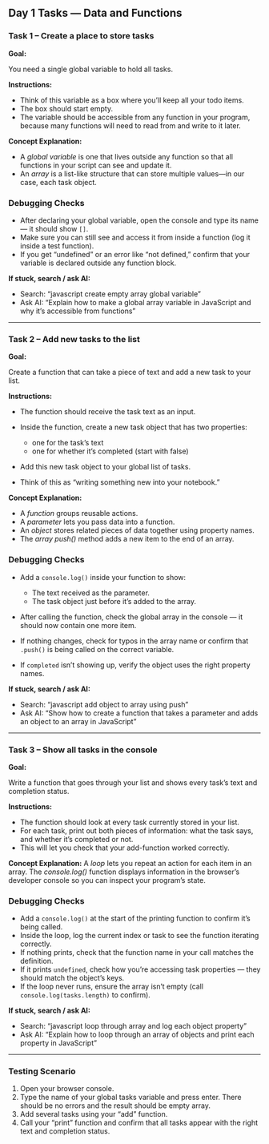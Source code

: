 ## **Day 1 Tasks — Data and Functions**

### **Task 1 – Create a place to store tasks**

**Goal:**

You need a single global variable to hold all tasks.

**Instructions:**

* Think of this variable as a box where you’ll keep all your todo items.
* The box should start empty.
* The variable should be accessible from any function in your program, because many functions will need to read from and write to it later.

**Concept Explanation:**

- A *global variable* is one that lives outside any function so that all functions in your script can see and update it.
- An *array* is a list-like structure that can store multiple values—in our case, each task object.

### Debugging Checks

* After declaring your global variable, open the console and type its name — it should show `[]`.
* Make sure you can still see and access it from inside a function (log it inside a test function).
* If you get “undefined” or an error like “not defined,” confirm that your variable is declared outside any function block.

**If stuck, search / ask AI:**

* Search: “javascript create empty array global variable”
* Ask AI: “Explain how to make a global array variable in JavaScript and why it’s accessible from functions”

---

### **Task 2 – Add new tasks to the list**

**Goal:**

Create a function that can take a piece of text and add a new task to your list.

**Instructions:**

* The function should receive the task text as an input.
* Inside the function, create a new task object that has two properties:

  * one for the task’s text
  * one for whether it’s completed (start with false)
* Add this new task object to your global list of tasks.
* Think of this as “writing something new into your notebook.”

**Concept Explanation:**

- A *function* groups reusable actions.
- A *parameter* lets you pass data into a function.
- An *object* stores related pieces of data together using property names.
- The *array push()* method adds a new item to the end of an array.

### Debugging Checks

* Add a `console.log()` inside your function to show:

  * The text received as the parameter.
  * The task object just before it’s added to the array.
* After calling the function, check the global array in the console — it should now contain one more item.
* If nothing changes, check for typos in the array name or confirm that `.push()` is being called on the correct variable.
* If `completed` isn’t showing up, verify the object uses the right property names.


**If stuck, search / ask AI:**

* Search: “javascript add object to array using push”
* Ask AI: “Show how to create a function that takes a parameter and adds an object to an array in JavaScript”

---

### **Task 3 – Show all tasks in the console**

**Goal:**

Write a function that goes through your list and shows every task’s text and completion status.

**Instructions:**

* The function should look at every task currently stored in your list.
* For each task, print out both pieces of information: what the task says, and whether it’s completed or not.
* This will let you check that your add-function worked correctly.

**Concept Explanation:**
A *loop* lets you repeat an action for each item in an array.
The *console.log()* function displays information in the browser’s developer console so you can inspect your program’s state.

### Debugging Checks

* Add a `console.log()` at the start of the printing function to confirm it’s being called.
* Inside the loop, log the current index or task to see the function iterating correctly.
* If nothing prints, check that the function name in your call matches the definition.
* If it prints `undefined`, check how you’re accessing task properties — they should match the object’s keys.
* If the loop never runs, ensure the array isn’t empty (call `console.log(tasks.length)` to confirm).


**If stuck, search / ask AI:**

* Search: “javascript loop through array and log each object property”
* Ask AI: “Explain how to loop through an array of objects and print each property in JavaScript”

---

### **Testing Scenario**

1. Open your browser console.
2. Type the name of your global tasks variable and press enter. There should be no errors and the result should be empty array.
3. Add several tasks using your “add” function.
4. Call your “print” function and confirm that all tasks appear with the right text and completion status.
